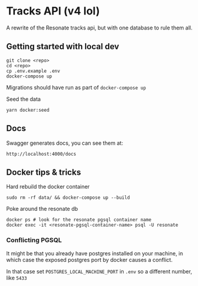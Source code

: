 # Tracks API (v4 lol)

A rewrite of the Resonate tracks api, but with one database to rule them all.

## Getting started with local dev

```
git clone <repo>
cd <repo>
cp .env.example .env
docker-compose up
```

Migrations should have run as part of `docker-compose up`

Seed the data

```
yarn docker:seed
```

## Docs

Swagger generates docs, you can see them at: 

```
http://localhost:4000/docs
```


## Docker tips & tricks

Hard rebuild the docker container

```
sudo rm -rf data/ && docker-compose up --build
``` 

Poke around the resonate db

```
docker ps # look for the resonate pgsql container name
docker exec -it <resonate-pgsql-container-name> psql -U resonate
```

### Conflicting PGSQL

It might be that you already have postgres installed on your machine, in which case the exposed postgres port by docker causes a conflict. 

In that case set `POSTGRES_LOCAL_MACHINE_PORT` in `.env` so a different number, like `5433`